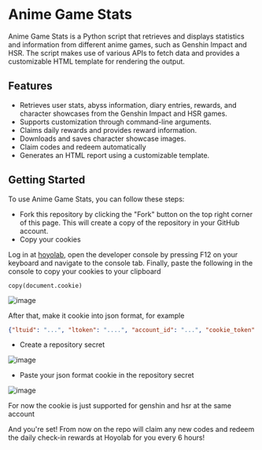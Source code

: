 # Anime Game Stats

Anime Game Stats is a Python script that retrieves and displays statistics and information from different anime games, such as Genshin Impact and HSR. The script makes use of various APIs to fetch data and provides a customizable HTML template for rendering the output.

## Features

- Retrieves user stats, abyss information, diary entries, rewards, and character showcases from the Genshin Impact and HSR games.
- Supports customization through command-line arguments.
- Claims daily rewards and provides reward information.
- Downloads and saves character showcase images.
- Claim codes and redeem automatically
- Generates an HTML report using a customizable template.

## Getting Started

To use Anime Game Stats, you can follow these steps:

- Fork this repository by clicking the "Fork" button on the top right corner of this page. This will create a copy of the repository in your GitHub account.
- Copy your cookies

Log in at [hoyolab](https://hoyolab.com), open the developer console by pressing F12 on your keyboard and navigate to the console tab. Finally, paste the following in the console to copy your cookies to your clipboard

`copy(document.cookie)`

![image](https://github.com/MhankBarBar/anime-game-stats/assets/55822959/5b098540-b3f4-4dd8-b74b-fdb3284e2d99)

After that, make it cookie into json format, for example
```json
{"ltuid": "...", "ltoken": "....", "account_id": "...", "cookie_token": "..."}
```
- Create a repository secret

![image](https://github.com/MhankBarBar/anime-game-stats/assets/55822959/5fd34244-bca2-4c9a-afad-c12fca91134d)

- Paste your json format cookie in the repository secret

![image](https://github.com/MhankBarBar/anime-game-stats/assets/55822959/08b7aa56-f60c-482c-9425-4db52b199e97)

For now the cookie is just supported for genshin and hsr at the same account

And you're set! From now on the repo will claim any new codes and redeem the daily check-in rewards at Hoyolab for you every 6 hours!
